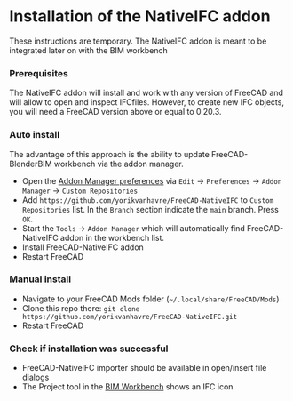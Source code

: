 # Installation of the NativeIFC addon

These instructions are temporary. The NativeIFC addon is meant to be integrated later on with the BIM workbench

### Prerequisites

The NativeIFC addon will install and work with any version of FreeCAD and will allow to open and inspect IFCfiles. However, to create new IFC objects, you will need a FreeCAD version above or equal to 0.20.3.

### Auto install

The advantage of this approach is the ability to update FreeCAD-BlenderBIM workbench via the addon manager.

* Open the [Addon Manager preferences](https://wiki.freecad.org/Preferences_Editor#Addon_Manager) via `Edit` → `Preferences` → `Addon Manager` → `Custom Repositories`
* Add `https://github.com/yorikvanhavre/FreeCAD-NativeIFC` to `Custom Repositories` list. In the `Branch` section indicate the `main` branch. Press `OK`.
* Start the `Tools` → `Addon Manager` which will automatically find FreeCAD-NativeIFC addon in the workbench list.
* Install FreeCAD-NativeIFC addon
* Restart FreeCAD

### Manual install

* Navigate to your FreeCAD Mods folder (`~/.local/share/FreeCAD/Mods`)
* Clone this repo there: `git clone https://github.com/yorikvanhavre/FreeCAD-NativeIFC.git`
* Restart FreeCAD

### Check if installation was successful

* FreeCAD-NativeIFC importer should be available in open/insert file dialogs
* The Project tool in the [BIM Workbench](https://github.com/yorikvanhavre/BIM_Workbench) shows an IFC icon



